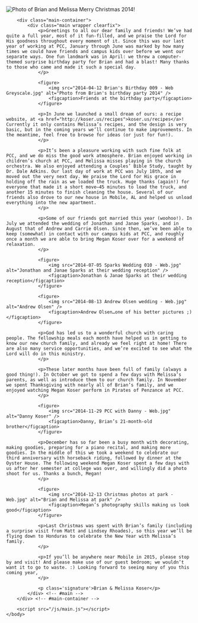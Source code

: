<img src="christmas-2014.jpg" alt="Photo of Brian and Melissa" />
<span class="title">Merry Christmas 2014!</span>

        <div class="main-container">
            <div class="main wrapper clearfix">
                <p>Greetings to all our dear family and friends! We’ve had quite a full year, most of it fun-filled, and we praise the Lord for His goodness throughout every moment of it. Since this was our last year of working at PCC, January through June was marked by how many times we could have friends and campus kids over before we went our separate ways. One fun landmark was in April: we threw a computer-themed surprise birthday party for Brian and had a blast! Many thanks to those who came and made it such a special day.
                </p>
                
                <figure>
                    <img src="2014-04-12 Brian's Birthday 009 - Web Greyscale.jpg" alt="Photo from Brian's birthday party 2014" />
                    <figcaption>Friends at the birthday party</figcaption>
                </figure>
                
                <p>In June we launched a small dream of ours: a recipe website, at <a href="http://koser.us/recipes">koser.us/recipes</a>! Currently it only contains Melissa’s recipes, and the design is very basic, but in the coming years we’ll continue to make improvements. In the meantime, feel free to browse for ideas (or just for fun!).
                </p>
                
                <p>It’s been a pleasure working with such fine folk at PCC, and we do miss the good work atmosphere. Brian enjoyed working in children’s church at PCC, and Melissa misses playing in the church orchestra. We also enjoyed attending a Couples’ Bible Study, taught by Dr. Dale Adkins. Our last day of work at PCC was July 18th, and we moved out the very next day. We praise the Lord for His grace in holding off the rain as we loaded the truck. Huge thanks (again!) for everyone that made it a short move—45 minutes to load the truck, and another 15 minutes to finish cleaning the house. Several of our friends also drove to our new house in Mobile, AL and helped us unload everything into the new apartment.
                </p>
                
                <p>Some of our friends got married this year (woohoo!). In July we attended the wedding of Jonathan and Janae Sparks, and in August that of Andrew and Carrie Olsen. Since then, we’ve been able to keep (somewhat) in contact with our campus kids at PCC, and roughly once a month we are able to bring Megan Koser over for a weekend of relaxation.
                </p>
                
                <figure>
                    <img src="2014-07-05 Sparks Wedding 010 - Web.jpg" alt="Jonathan and Janae Sparks at their wedding reception" />
                    <figcaption>Jonathan & Janae Sparks at their wedding reception</figcaption>
                </figure>
                
                <figure>
                    <img src="2014-08-13 Andrew Olsen wedding - Web.jpg" alt="Andrew Olsen" />
                    <figcaption>Andrew Olsen…one of his better pictures ;)</figcaption>
                </figure>
                
                <p>God has led us to a wonderful church with caring people. The fellowship meals each month have helped us in getting to know our new church family, and already we feel right at home! There are also many service opportunities, and we’re excited to see what the Lord will do in this ministry.
                </p>
                
                <p>These later months have been full of family (always a good thing!). In October we got to spend a few days with Melissa’s parents, as well as introduce them to our church family. In November we spent Thanksgiving with nearly all of Brian’s family, and we enjoyed watching Megan Koser perform in Pirates of Penzance at PCC.
                </p>
                
                <figure>
                    <img src="2014-11-29 PCC with Danny - Web.jpg" alt="Danny Koser" />
                    <figcaption>Danny, Brian’s 21-month-old brother</figcaption>
                </figure>
                
                <p>December has so far been a busy month with decorating, making goodies, preparing for a piano recital, and making more goodies. In the middle of this we took a weekend to celebrate our third anniversary with horseback riding, followed by dinner at the Oyster House. The following weekend Megan Koser spent a few days with us after her semester at college was over, and willingly did a photo shoot for us. Thanks a bunch, Megan!
                </p>
                
                <figure>
                    <img src="2014-12-13 Christmas photos at park - Web.jpg" alt="Brian and Melissa at park" />
                    <figcaption>Megan’s photography skills making us look good</figcaption>
                </figure>
                
                <p>Last Christmas was spent with Brian’s family (including a surprise visit from Matt and Lindsey Rhoades), so this year we’ll be flying down to Honduras to celebrate the New Year with Melissa’s family.
                </p>
                
                <p>If you’ll be anywhere near Mobile in 2015, please stop by and visit! And please make use of our guest bedroom; we wouldn’t want it to go to waste. :) Looking forward to seeing many of you this coming year,
                </p>
                
                <p class='signature'>Brian & Melissa Koser</p>
            </div> <!-- #main -->
        </div> <!-- #main-container -->
        
        <script src="/js/main.js"></script>
    </body>